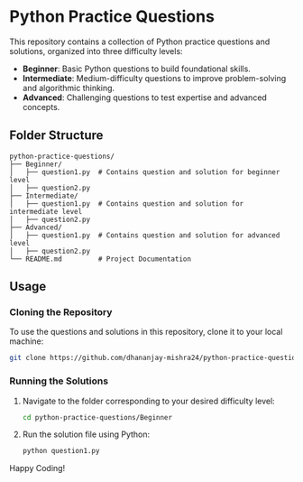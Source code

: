 # Python Practice Questions

This repository contains a collection of Python practice questions and solutions, organized into three difficulty levels:

- **Beginner**: Basic Python questions to build foundational skills.
- **Intermediate**: Medium-difficulty questions to improve problem-solving and algorithmic thinking.
- **Advanced**: Challenging questions to test expertise and advanced concepts.

## Folder Structure
```
python-practice-questions/
├── Beginner/
│   ├── question1.py  # Contains question and solution for beginner level
│   ├── question2.py
├── Intermediate/
│   ├── question1.py  # Contains question and solution for intermediate level
│   ├── question2.py
├── Advanced/
│   ├── question1.py  # Contains question and solution for advanced level
│   ├── question2.py
└── README.md         # Project Documentation
```

## Usage

### Cloning the Repository
To use the questions and solutions in this repository, clone it to your local machine:
```bash
git clone https://github.com/dhananjay-mishra24/python-practice-questions.git
```

### Running the Solutions
1. Navigate to the folder corresponding to your desired difficulty level:
   ```bash
   cd python-practice-questions/Beginner
   ```
2. Run the solution file using Python:
   ```bash
   python question1.py
   ```

Happy Coding!
